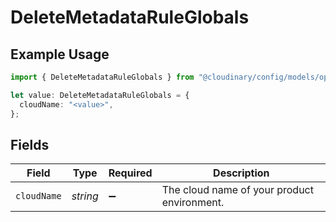 # DeleteMetadataRuleGlobals

## Example Usage

```typescript
import { DeleteMetadataRuleGlobals } from "@cloudinary/config/models/operations";

let value: DeleteMetadataRuleGlobals = {
  cloudName: "<value>",
};
```

## Fields

| Field                                       | Type                                        | Required                                    | Description                                 |
| ------------------------------------------- | ------------------------------------------- | ------------------------------------------- | ------------------------------------------- |
| `cloudName`                                 | *string*                                    | :heavy_minus_sign:                          | The cloud name of your product environment. |